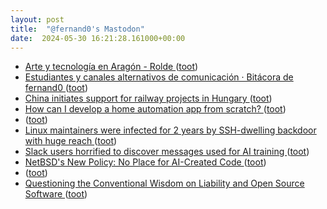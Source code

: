 ```yaml
---
layout: post
title:  "@fernand0's Mastodon"
date:  2024-05-30 16:21:28.161000+00:00
---
```

*  [Arte y tecnología en Aragón - Rolde   ](https://www.roldedeestudiosaragoneses.org/producto/arte-y-tecnologia-en-aragon) ([toot](https://mastodon.social/@fernand0/112530953873598303))
*  [Estudiantes y canales alternativos de comunicación · Bitácora de fernand0 ](http://blog.elmundoesimperfecto.com/2024/05/30/canales-alternativos-informacion) ([toot](https://mastodon.social/@fernand0/112530813841236753))
*  [China initiates support for railway projects in Hungary ](https://www.railway.supply/en/china-initiates-support-for-railway-projects-in-hungary) ([toot](https://mastodon.social/@fernand0/112530705623434579))
*  [How can I develop a home automation app from scratch? ](https://technical-guruji.federatedjournals.com/how-can-i-develop-a-home-automation-app-from-scratch) ([toot](https://mastodon.social/@fernand0/112530593275485707))
*  [ ](https://masto.es/@dirp) ([toot](https://mastodon.social/@fernand0/112530487881991401))
*  [Linux maintainers were infected for 2 years by SSH-dwelling backdoor with huge reach ](https://arstechnica.com/security/2024/05/ssh-backdoor-has-infected-400000-linux-servers-over-15-years-and-keeps-on-spreading) ([toot](https://mastodon.social/@fernand0/112530228368126702))
*  [Slack users horrified to discover messages used for AI training ](https://arstechnica.com/tech-policy/2024/05/slack-defends-default-opt-in-for-ai-training-on-chats-amid-user-outrage) ([toot](https://mastodon.social/@fernand0/112529990227149452))
*  [NetBSD's New Policy: No Place for AI-Created Code ](https://linuxiac.com/netbsd-new-policy-prohibits-usage-of-ai-cod) ([toot](https://mastodon.social/@fernand0/112529842085015978))
*  [ ](https://masto.es/@dirp) ([toot](https://mastodon.social/@fernand0/112529716118961883))
*  [Questioning the Conventional Wisdom on Liability and Open Source Software ](https://www.lawfaremedia.org/article/questioning-the-conventional-wisdom-on-liability-and-open-source-softwar) ([toot](https://mastodon.social/@fernand0/112529654455212056))
